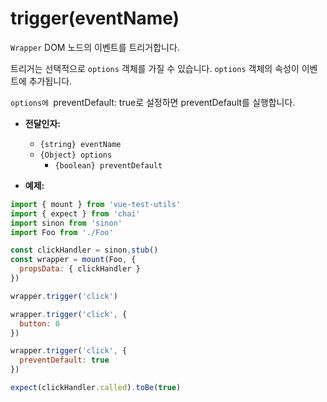 # trigger(eventName)

`Wrapper` DOM 노드의 이벤트를 트리거합니다.

트리거는 선택적으로 `options` 객체를 가질 수 있습니다. `options` 객체의 속성이 이벤트에 추가됩니다.

`options에 `preventDefault: true로 설정하면 preventDefault를 실행합니다.

- **전달인자:**
  - `{string} eventName`
  - `{Object} options`
    - `{boolean} preventDefault`

- **예제:**

```js
import { mount } from 'vue-test-utils'
import { expect } from 'chai'
import sinon from 'sinon'
import Foo from './Foo'

const clickHandler = sinon.stub()
const wrapper = mount(Foo, {
  propsData: { clickHandler }
})

wrapper.trigger('click')

wrapper.trigger('click', {
  button: 0
})

wrapper.trigger('click', {
  preventDefault: true
})

expect(clickHandler.called).toBe(true)
```
